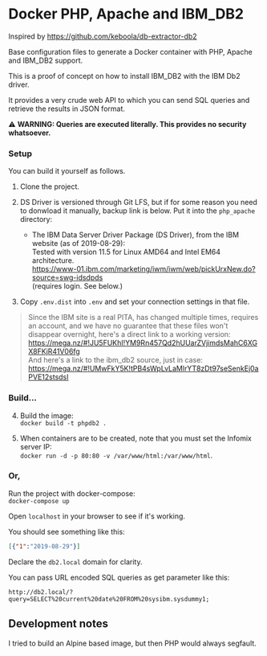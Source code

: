 # Docker PHP, Apache and IBM_DB2
Inspired by https://github.com/keboola/db-extractor-db2

Base configuration files to generate a Docker container with PHP, Apache and IBM_DB2 support. 

This is a proof of concept on how to install IBM_DB2 with the IBM Db2 driver.

It provides a very crude web API to which you can send SQL queries and retrieve the results in JSON format.

⚠ **WARNING: Queries are executed literally. This provides no security whatsoever.**

### Setup

You can build it yourself as follows.

1. Clone the project.

2. DS Driver is versioned through Git LFS, but if for some reason you need to donwload it manually, backup link is below. Put it into the `php_apache` directory:
    * The IBM Data Server Driver Package (DS Driver), from the IBM website (as of 2019-08-29):  
    Tested with version 11.5 for Linux AMD64 and Intel EM64 architecture.  
    https://www-01.ibm.com/marketing/iwm/iwm/web/pickUrxNew.do?source=swg-idsdpds  
    (requires login. See below.)

3. Copy `.env.dist` into `.env` and set your connection settings in that file.

>Since the IBM site is a real PITA, has changed multiple times, requires an account, and we have no guarantee that these files won't disappear overnight, here's a direct link to a working version:  
https://mega.nz/#!JU5FUKhI!YM9Rn457Qd2hUUarZVjimdsMahC6XGX8FKjR41V06fg  
And here's a link to the ibm_db2 source, just in case:  
https://mega.nz/#!UMwFkY5K!tPB4sWpLvLaMlrYT8zDt97seSenkEj0aPVE12stsdsI

### Build...

4. Build the image:  
`docker build -t phpdb2 .`

5. When containers are to be created, note that you must set the Infomix server IP:  
`docker run -d -p 80:80 -v /var/www/html:/var/www/html`.

### Or,
Run the project with docker-compose:\
`docker-compose up`

Open `localhost` in your browser to see if it's working.

You should see something like this:  
```json
[{"1":"2019-08-29"}]
```

Declare the `db2.local` domain for clarity.

You can pass URL encoded SQL queries as get parameter like this:
```
http://db2.local/?query=SELECT%20current%20date%20FROM%20sysibm.sysdummy1;
```

## Development notes

I tried to build an Alpine based image, but then PHP would always segfault.